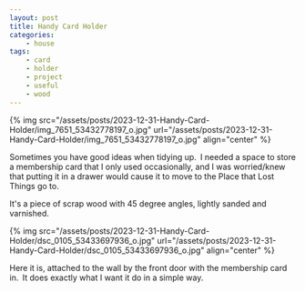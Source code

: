 ```yaml
---
layout: post
title: Handy Card Holder
categories:
    - house
tags:
    - card
    - holder
    - project
    - useful
    - wood
---
```








{% img src="/assets/posts/2023-12-31-Handy-Card-Holder/img_7651_53432778197_o.jpg" url="/assets/posts/2023-12-31-Handy-Card-Holder/img_7651_53432778197_o.jpg"    align="center" %}


Sometimes you have good ideas when tidying up. I needed a space to store a membership card that I only used occasionally, and I was worried/knew that putting it in a drawer would cause it to move to the Place that Lost Things go to.




It's a piece of scrap wood with 45 degree angles, lightly sanded and varnished.




{% img src="/assets/posts/2023-12-31-Handy-Card-Holder/dsc_0105_53433697936_o.jpg" url="/assets/posts/2023-12-31-Handy-Card-Holder/dsc_0105_53433697936_o.jpg"    align="center" %}


Here it is, attached to the wall by the front door with the membership card in. It does exactly what I want it do in a simple way.







